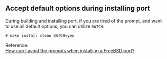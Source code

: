 Accept default options during installing port
----
During building and installing port, if you are tired of the prompt, and want to use all default options, you can utilize `BATCH`:  

	# make install clean BATCH=yes 

Reference:  
[How can I avoid the prompts when installing a FreeBSD port?](http://unix.stackexchange.com/questions/5257/how-can-i-avoid-the-prompts-when-installing-a-freebsd-port). 